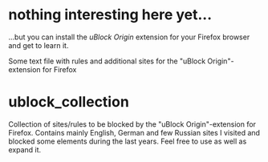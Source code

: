# nothing interesting here yet...

...but you can install the *uBlock Origin* extension for your Firefox browser and get to learn it.


Some text file with rules and additional sites for the "uBlock Origin"-extension for Firefox

# ublock_collection
Collection of sites/rules to be blocked by the "uBlock Origin"-extension for Firefox. Contains mainly English, German and few Russian sites I visited and blocked some elements during the last years. Feel free to use as well as expand it.
